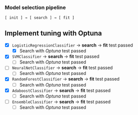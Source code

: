 ### Model selection pipeline

```
[ init ] → [ search ] → [ fit ]
```

## Implement tuning with Optuna

- [x] `LogisticRegressionClassifier` -> **search** -> **fit** test passed
  - [x] Search with *Optuna* test passed
- [x] `SVMClassifier` -> **search** -> **fit** test passed
  - [ ] Search with *Optuna* test passed
- [ ] `NeuralNetClassifier` -> **search** -> **fit** test passed
  - [ ] Search with *Optuna* test passed
- [x] `RandomForestClassifier` -> **search** -> **fit** test passed
  - [ ] Search with *Optuna* test passed
- [x] `AdaboostClassifier` -> **search** -> **fit** test passed
  - [ ] Search with *Optuna* test passed
- [ ] `EnsembleClassifier` -> **search** -> **fit** test passed
  - [ ] Search with *Optuna* test passed
